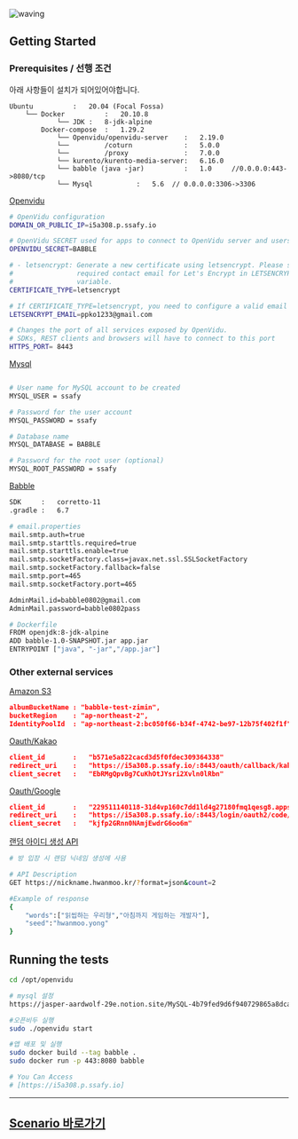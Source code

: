 ![waving](https://capsule-render.vercel.app/api?type=waving&height=200&text=Ba:bble&animation=fadeIn&fontAlign=20&fontAlignY=35&fontColor=ffffff&color=#b642f5)


## Getting Started

### Prerequisites / 선행 조건

아래 사항들이 설치가 되어있어야합니다.

```
Ubuntu          :   20.04 (Focal Fossa)
    └── Docker          :   20.10.8
            └── JDK :   8-jdk-alpine
        Docker-compose  :   1.29.2
            └── Openvidu/openvidu-server    :   2.19.0
            └──         /coturn             :   5.0.0 
            └──         /proxy              :   7.0.0
            └── kurento/kurento-media-server:   6.16.0
            └── babble (java -jar)          :   1.0     //0.0.0.0:443->8080/tcp
            └── Mysql           :   5.6  // 0.0.0.0:3306->3306

```

[Openvidu](https://docs.openvidu.io/en/2.19.0/deployment/ce/on-premises/)
```bash
# OpenVidu configuration
DOMAIN_OR_PUBLIC_IP=i5a308.p.ssafy.io

# OpenVidu SECRET used for apps to connect to OpenVidu server and users to access to OpenVidu Dashboard
OPENVIDU_SECRET=BABBLE

# - letsencrypt: Generate a new certificate using letsencrypt. Please set the
#                required contact email for Let's Encrypt in LETSENCRYPT_EMAIL
#                variable.
CERTIFICATE_TYPE=letsencrypt

# If CERTIFICATE_TYPE=letsencrypt, you need to configure a valid email for notifications
LETSENCRYPT_EMAIL=ppko1233@gmail.com

# Changes the port of all services exposed by OpenVidu.
# SDKs, REST clients and browsers will have to connect to this port
HTTPS_PORT= 8443
```

[Mysql](https://dev.mysql.com/doc/mysql-installation-excerpt/5.6/en/linux-installation.html)
```bash

# User name for MySQL account to be created
MYSQL_USER = ssafy

# Password for the user account
MYSQL_PASSWORD = ssafy

# Database name
MYSQL_DATABASE = BABBLE

# Password for the root user (optional)
MYSQL_ROOT_PASSWORD = ssafy

```

[Babble](https://i5a308.p.ssafy.io/)
```Bash
SDK     :   corretto-11
.gradle :   6.7

# email.properties
mail.smtp.auth=true
mail.smtp.starttls.required=true
mail.smtp.starttls.enable=true
mail.smtp.socketFactory.class=javax.net.ssl.SSLSocketFactory
mail.smtp.socketFactory.fallback=false
mail.smtp.port=465
mail.smtp.socketFactory.port=465

AdminMail.id=babble0802@gmail.com
AdminMail.password=babble0802pass

# Dockerfile
FROM openjdk:8-jdk-alpine
ADD babble-1.0-SNAPSHOT.jar app.jar
ENTRYPOINT ["java", "-jar","/app.jar"]
```

### Other external services
[Amazon S3](https://aws.amazon.com/ko/?nc2=h_lg)
```JSON
albumBucketName : "babble-test-zimin",
bucketRegion    : "ap-northeast-2",
IdentityPoolId  : "ap-northeast-2:bc050f66-b34f-4742-be97-12b75f402f1f",
```

[Oauth/Kakao](https://developers.kakao.com/product/kakaoLogin)
```JSON
client_id       :   "b571e5a822cacd3d5f0fdec309364338"
redirect_uri    :   "https://i5a308.p.ssafy.io/:8443/oauth/callback/kakao"
client_secret   :   "EbRMgQpvBg7CuKhOtJYsri2Xvln0lRbn"
```
[Oauth/Google](https://developers.google.com/identity/protocols/oauth2)
```JSON
client_id       :   "229511140118-31d4vp160c7dd1ld4g27180fmq1qesg8.apps.googleusercontent.com"
redirect_uri    :   "https://i5a308.p.ssafy.io/:8443/login/oauth2/code/google"
client_secret   :   "kjfp2GRnn0NAmjEwdrG6oo6m"
```
[랜덤 아이디 생성 API](https://nickname.hwanmoo.kr/)
```Bash
# 방 입장 시 랜덤 닉네임 생성에 사용

# API Description
GET https://nickname.hwanmoo.kr/?format=json&count=2

#Example of response
{
    "words":["읽씹하는 우리형","아침까지 게임하는 개발자"],
    "seed":"hwanmoo.yong"
}
```


## Running the tests

```Bash
cd /opt/openvidu

# mysql 설정 
https://jasper-aardwolf-29e.notion.site/MySQL-4b79fed9d6f940729865a8dca40debec

#오픈비두 실행
sudo ./openvidu start

#앱 배포 및 실행
sudo docker build --tag babble .
sudo docker run -p 443:8080 babble

# You Can Access 
# [https://i5a308.p.ssafy.io]
```


---
## [Scenario 바로가기](./senario.md)
